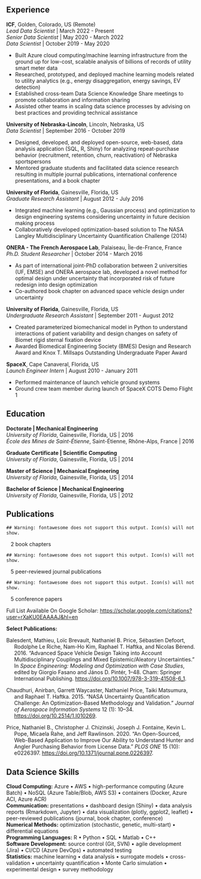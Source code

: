 
## Experience

**ICF**, Golden, Colorado, US (Remote)  
*Lead Data Scientist* \| March 2022 - Present  
*Senior Data Scientist* \| May 2020 - March 2022  
*Data Scientist* \| October 2019 - May 2020

-   Built Azure cloud computing/machine learning infrastructure from the
    ground up for low-cost, scalable analysis of billions of records of
    utility smart meter data
-   Researched, prototyped, and deployed machine learning models related
    to utility analytics (e.g., energy disaggregation, energy savings,
    EV detection)
-   Established cross-team Data Science Knowledge Share meetings to
    promote collaboration and information sharing
-   Assisted other teams in scaling data science processes by advising
    on best practices and providing technical assistance

**University of Nebraska-Lincoln**, Lincoln, Nebraska, US  
*Data Scientist* \| September 2016 - October 2019

-   Designed, developed, and deployed open-source, web-based, data
    analysis application (SQL, R, Shiny) for analyzing repeat-purchase
    behavior (recruitment, retention, churn, reactivation) of Nebraska
    sportspersons
-   Mentored graduate students and facilitated data science research
    resulting in multiple journal publications, international conference
    presentations, and a book chapter

**University of Florida**, Gainesville, Florida, US  
*Graduate Research Assistant* \| August 2012 - July 2016

-   Integrated machine learning (e.g., Gaussian process) and
    optimization to design engineering systems considering uncertainty
    in future decision making process
-   Collaboratively developed optimization-based solution to The NASA
    Langley Multidisciplinary Uncertainty Quantification Challenge
    (2014)

**ONERA - The French Aerospace Lab**, Palaiseau, Île-de-France, France  
*Ph.D. Student Researcher* \| October 2014 - March 2016

-   As part of international joint-PhD collaboration between 2
    universities (UF, EMSE) and ONERA aerospace lab, developed a novel
    method for optimal design under uncertainty that incorporated risk
    of future redesign into design optimization
-   Co-authored book chapter on advanced space vehicle design under
    uncertainty

**University of Florida**, Gainesville, Florida, US  
*Undergraduate Research Assistant* \| September 2011 - August 2012

-   Created parameterized biomechanical model in Python to understand
    interactions of patient variability and design changes on safety of
    Biomet rigid sternal fixation device
-   Awarded Biomedical Engineering Society (BMES) Design and Research
    Award and Knox T. Millsaps Outstanding Undergraduate Paper Award

**SpaceX**, Cape Canaveral, Florida, US  
*Launch Engineer Intern* \| August 2010 - January 2011

-   Performed maintenance of launch vehicle ground systems
-   Ground crew team member during launch of SpaceX COTS Demo Flight 1

## Education

**Doctorate \| Mechanical Engineering**  
*University of Florida*, Gainesville, Florida, US \| 2016  
*École des Mines de Saint-Étienne*, Saint-Étienne, Rhône-Alps, France \|
2016

**Graduate Certificate \| Scientific Computing**  
*University of Florida*, Gainesville, Florida, US \| 2014

**Master of Science \| Mechanical Engineering**  
*University of Florida*, Gainesville, Florida, US \| 2014

**Bachelor of Science \| Mechanical Engineering**  
*University of Florida*, Gainesville, Florida, US \| 2012

## Publications

    ## Warning: fontawesome does not support this output. Icon(s) will not show.

   2 book chapters   

    ## Warning: fontawesome does not support this output. Icon(s) will not show.

   5 peer-reviewed journal publications   

    ## Warning: fontawesome does not support this output. Icon(s) will not show.

   5 conference papers   

Full List Available On Google Scholar:
<https://scholar.google.com/citations?user=rXaKU0EAAAAJ&hl=en>

**Select Publications:**

<div id="refs" class="references csl-bib-body hanging-indent">

<div id="ref-balesdent_advanced_2016" class="csl-entry">

Balesdent, Mathieu, Loïc Brevault, Nathaniel B. Price, Sébastien
Defoort, Rodolphe Le Riche, Nam-Ho Kim, Raphael T. Haftka, and Nicolas
Bérend. 2016. “Advanced Space Vehicle Design Taking into Account
Multidisciplinary Couplings and Mixed Epistemic/Aleatory Uncertainties.”
In *Space Engineering: Modeling and Optimization with Case Studies*,
edited by Giorgio Fasano and János D. Pintér, 1–48. Cham: Springer
International Publishing. <https://doi.org/10.1007/978-3-319-41508-6_1>.

</div>

<div id="ref-chaudhuri_nasa_2015" class="csl-entry">

Chaudhuri, Anirban, Garrett Waycaster, Nathaniel Price, Taiki Matsumura,
and Raphael T. Haftka. 2015. “NASA Uncertainty Quantification Challenge:
An Optimization-Based Methodology and Validation.” *Journal of Aerospace
Information Systems* 12 (1): 10–34. <https://doi.org/10.2514/1.I010269>.

</div>

<div id="ref-price_open-sourced_2020" class="csl-entry">

Price, Nathaniel B., Christopher J. Chizinski, Joseph J. Fontaine, Kevin
L. Pope, Micaela Rahe, and Jeff Rawlinson. 2020. “An Open-Sourced,
Web-Based Application to Improve Our Ability to Understand Hunter and
Angler Purchasing Behavior from License Data.” *PLOS ONE* 15 (10):
e0226397. <https://doi.org/10.1371/journal.pone.0226397>.

</div>

</div>

## Data Science Skills

**Cloud Computing:** Azure • AWS • high-performance computing (Azure
Batch) • NoSQL (Azure Table/Blob, AWS S3) • containers (Docker, Azure
ACI, Azure ACR)  
**Communication:** presentations • dashboard design (Shiny) • data
analysis reports (Rmarkdown, Jupyter) • data visualization (plotly,
ggplot2, leaflet) • peer-reviewed publications (journal, book chapter,
conference)  
**Numerical Methods:** optimization (stochastic, genetic, multi-start) •
differential equations  
**Programming Languages:** R • Python • SQL • Matlab • C++  
**Software Development:** source control (Git, SVN) • agile development
(Jira) • CI/CD (Azure DevOps) • automated testing  
**Statistics:** machine learning • data analysis • surrogate models •
cross-validation • uncertainty quantification • Monte Carlo simulation •
experimental design • survey methodology  
